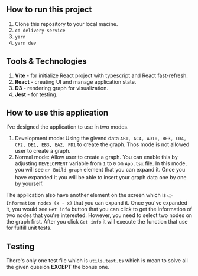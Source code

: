 ## How to run this project

1. Clone this repository to your local macine.
2. `cd delivery-service`
3. `yarn`
4. `yarn dev`

## Tools & Technologies

1. **Vite** - for initialize React project with typescript and React fast-refresh.
2. **React** - creating UI and manage application state.
3. **D3** - rendering graph for visualization.
4. **Jest** - for testing.

## How to use this application

I've designed the application to use in two modes.

1. Development mode: Using the givend data `AB1, AC4, AD10, BE3, CD4, CF2, DE1, EB3, EA2, FD1` to create the graph. Thos mode is not allowed user to create a graph.
2. Normal mode: Allow user to create a graph. You can enable this by adjusting `DEVELOPMENT` variable from `1` to `0` on `App.tsx` file. In this mode, you will see `👉 Build graph` element that you can expand it. Once you have expanded it you will be able to insert your graph data one by one by yourself.

The application also have another element on the screen which is `👉 Information nodes (x - x)` that you can expand it. Once you've expanded it, you would see `Get info` button that you can click to get the information of two nodes that you're interested. However, you need to select two nodes on the graph first. After you click `Get info` it will execute the function that use for fulfill unit tests.

## Testing

There's only one test file which is `utils.test.ts` which is mean to solve all the given quesion **EXCEPT** the bonus one.
